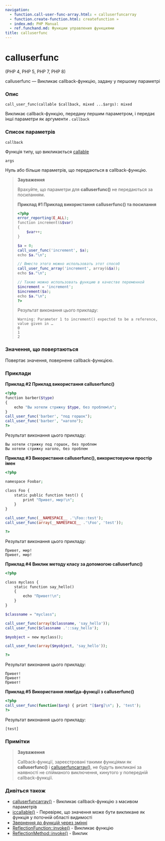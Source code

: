 ```yaml
---
navigation:
  - function.call-user-func-array.html: « calluserfuncarray
  - function.create-function.html: createfunction »
  - index.md: PHP Manual
  - ref.funchand.md: Функции управления функциями
title: calluserfunc
---
```

# calluserfunc

(PHP 4, PHP 5, PHP 7, PHP 8)

calluserfunc — Викликає callback-функцію, задану у першому параметрі

### Опис

```methodsynopsis
call_user_func(callable $callback, mixed ...$args): mixed
```

Викликає callback-функцію, передану першим параметром, і передає інші параметри як аргументи . `callback`

### Список параметрів

`callback`

Функція типу, що викликається [callable](language.types.callable.md)

`args`

Нуль або більше параметрів, що передаються в callback-функцію.

> **Зауваження**
> 
> Врахуйте, що параметри для **calluserfunc()** не передаються за посиланням.
> 
> **Приклад #1 Приклад використання **calluserfunc()** та посилання**
> 
> ```php
> <?php
> error_reporting(E_ALL);
> function increment(&$var)
> {
>     $var++;
> }
> 
> $a = 0;
> call_user_func('increment', $a);
> echo $a."\n";
> 
> // Вместо этого можно использовать этот способ
> call_user_func_array('increment', array(&$a));
> echo $a."\n";
> 
> // Также можно использовать функцию в качестве переменной
> $increment = 'increment';
> $increment($a);
> echo $a."\n";
> ?>
> ```
> 
> Результат виконання цього прикладу:
> 
> ```
> Warning: Parameter 1 to increment() expected to be a reference, value given in …
> 0
> 1
> 2
> ```

### Значення, що повертаються

Повертає значення, повернене callback-функцією.

### Приклади

**Приклад #2 Приклад використання **calluserfunc()****

```php
<?php
function barber($type)
{
    echo "Вы хотели стрижку $type, без проблем\n";
}
call_user_func('barber', "под горшок");
call_user_func('barber', "наголо");
?>
```

Результат виконання цього прикладу:

```
Вы хотели стрижку под горшок, без проблем
Вы хотели стрижку наголо, без проблем
```

**Приклад #3 Використання **calluserfunc()**, використовуючи простір імен**

```php
<?php

namespace Foobar;

class Foo {
    static public function test() {
        print "Привет, мир!\n";
    }
}

call_user_func(__NAMESPACE__ .'\Foo::test');
call_user_func(array(__NAMESPACE__ .'\Foo', 'test'));

?>
```

Результат виконання цього прикладу:

```
Привет, мир!
Привет, мир!
```

**Приклад #4 Виклик методу класу за допомогою **calluserfunc()****

```php
<?php

class myclass {
    static function say_hello()
    {
        echo "Привет!\n";
    }
}

$classname = "myclass";

call_user_func(array($classname, 'say_hello'));
call_user_func($classname .'::say_hello');

$myobject = new myclass();

call_user_func(array($myobject, 'say_hello'));

?>
```

Результат виконання цього прикладу:

```
Привет!
Привет!
Привет!
```

**Приклад #5 Використання лямбда-функції з **calluserfunc()****

```php
<?php
call_user_func(function($arg) { print "[$arg]\n"; }, 'test');
?>
```

Результат виконання цього прикладу:

```
[test]
```

### Примітки

> **Зауваження**
> 
> Callback-функції, зареєстровані такими функціями як **calluserfunc()** і [calluserfuncarray()](function.call-user-func-array.md), не будуть викликані за наявності не спійманого виключення, кинутого у попередній callback-функції.

### Дивіться також

-   [calluserfuncarray()](function.call-user-func-array.md) - Викликає callback-функцію з масивом параметрів
-   [ісcallable()](function.is-callable.md) - Перевіряє, що значення може бути викликане як функція у поточній області видимості
-   [Звернення до функцій через змінні](functions.variable-functions.md)
-   [ReflectionFunction::invoke()](reflectionfunction.invoke.md) - Викликає функцію
-   [ReflectionMethod::invoke()](reflectionmethod.invoke.md) - Виклик
